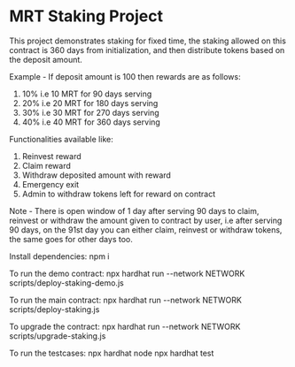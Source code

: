 # MRT Staking Project

This project demonstrates staking for fixed time, the staking allowed on this contract is 360 days from initialization, and then distribute tokens based on the deposit amount.

Example - 
If deposit amount is 100 then rewards are as follows:
1. 10% i.e 10 MRT for 90 days serving
2. 20% i.e 20 MRT for 180 days serving
3. 30% i.e 30 MRT for 270 days serving
4. 40% i.e 40 MRT for 360 days serving

Functionalities available like:
1. Reinvest reward
2. Claim reward
3. Withdraw deposited amount with reward
4. Emergency exit
5. Admin to withdraw tokens left for reward on contract

Note - There is open window of 1 day after serving 90 days to claim, reinvest or withdraw the amount given to contract by user, i.e after serving 90 days, on the 91st day you can either claim, reinvest or withdraw tokens, the same goes for other days too.

Install dependencies:
npm i

To run the demo contract:
npx hardhat run --network NETWORK scripts/deploy-staking-demo.js

To run the main contract:
npx hardhat run --network NETWORK scripts/deploy-staking.js

To upgrade the contract:
npx hardhat run --network NETWORK scripts/upgrade-staking.js

To run the testcases:
npx hardhat node
npx hardhat test
